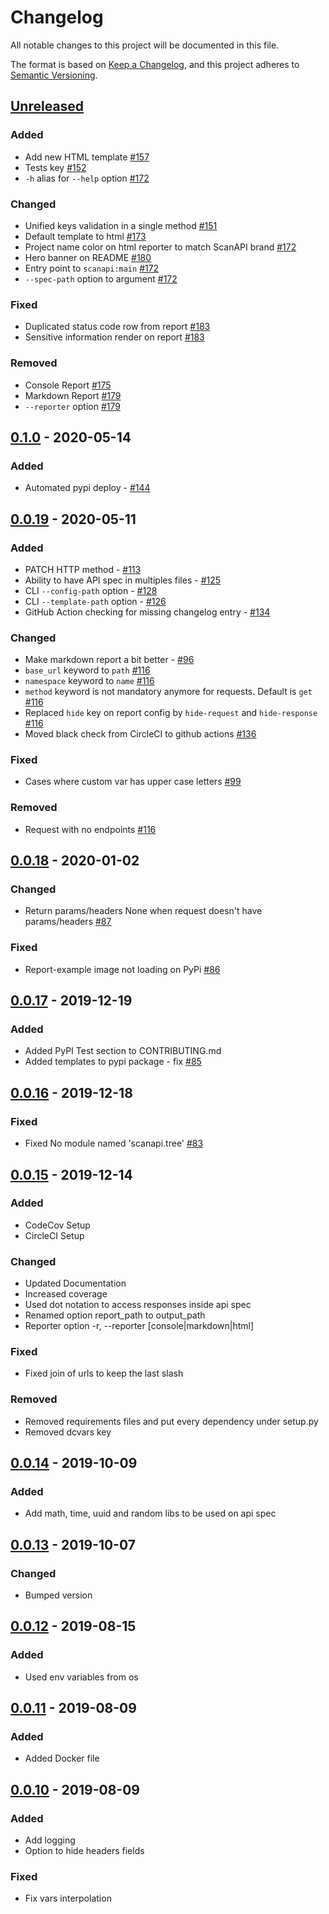 # Changelog

All notable changes to this project will be documented in this file.

The format is based on [Keep a Changelog](https://keepachangelog.com/en/1.0.0/),
and this project adheres to [Semantic Versioning](https://semver.org/spec/v2.0.0.html).

## [Unreleased]
### Added
- Add new HTML template [#157](https://github.com/scanapi/scanapi/pull/157)
- Tests key [#152](https://github.com/scanapi/scanapi/pull/152)
- `-h` alias for `--help` option [#172](https://github.com/scanapi/scanapi/pull/172)

### Changed
- Unified keys validation in a single method [#151](https://github.com/scanapi/scanapi/pull/151)
- Default template to html [#173](https://github.com/scanapi/scanapi/pull/173)
- Project name color on html reporter to match ScanAPI brand [#172](https://github.com/scanapi/scanapi/pull/172)
- Hero banner on README [#180](https://github.com/scanapi/scanapi/pull/180)
- Entry point to `scanapi:main` [#172](https://github.com/scanapi/scanapi/pull/172)
- `--spec-path` option to argument [#172](https://github.com/scanapi/scanapi/pull/172)

### Fixed
- Duplicated status code row from report [#183](https://github.com/scanapi/scanapi/pull/183)
- Sensitive information render on report [#183](https://github.com/scanapi/scanapi/pull/183)

### Removed
- Console Report [#175](https://github.com/scanapi/scanapi/pull/175)
- Markdown Report [#179](https://github.com/scanapi/scanapi/pull/179)
- `--reporter` option [#179](https://github.com/scanapi/scanapi/pull/179)

## [0.1.0] - 2020-05-14
### Added
- Automated pypi deploy - [#144](https://github.com/scanapi/scanapi/pull/144)

## [0.0.19] - 2020-05-11
### Added
- PATCH HTTP method - [#113](https://github.com/scanapi/scanapi/pull/113)
- Ability to have API spec in multiples files - [#125](https://github.com/scanapi/scanapi/pull/125)
- CLI `--config-path` option - [#128](https://github.com/scanapi/scanapi/pull/128)
- CLI `--template-path` option - [#126](https://github.com/scanapi/scanapi/pull/126)
- GitHub Action checking for missing changelog entry - [#134](https://github.com/scanapi/scanapi/pull/134)

### Changed
- Make markdown report a bit better - [#96](https://github.com/scanapi/scanapi/pull/96)
- `base_url` keyword to `path` [#116](https://github.com/scanapi/scanapi/pull/116)
- `namespace` keyword to `name` [#116](https://github.com/scanapi/scanapi/pull/116)
- `method` keyword is not mandatory anymore for requests. Default is `get` [#116](https://github.com/scanapi/scanapi/pull/116)
- Replaced `hide` key on report config by `hide-request` and `hide-response` [#116](https://github.com/scanapi/scanapi/pull/116)
- Moved black check from CircleCI to github actions [#136](https://github.com/scanapi/scanapi/pull/136)

### Fixed
- Cases where custom var has upper case letters [#99](https://github.com/scanapi/scanapi/pull/99)

### Removed
- Request with no endpoints [#116](https://github.com/scanapi/scanapi/pull/116)

## [0.0.18] - 2020-01-02
### Changed
- Return params/headers None when request doesn't have params/headers [#87](https://github.com/scanapi/scanapi/pull/87)

### Fixed
- Report-example image not loading on PyPi [#86](https://github.com/scanapi/scanapi/pull/86)

## [0.0.17] - 2019-12-19
### Added
- Added PyPI Test section to CONTRIBUTING.md
- Added templates to pypi package - fix [#85](https://github.com/scanapi/scanapi/pull/85)

## [0.0.16] - 2019-12-18
### Fixed
- Fixed No module named 'scanapi.tree' [#83](https://github.com/scanapi/scanapi/pull/83)

## [0.0.15] - 2019-12-14
### Added
- CodeCov Setup
- CircleCI Setup

### Changed
- Updated Documentation
- Increased coverage
- Used dot notation to access responses inside api spec
- Renamed option report_path to output_path
- Reporter option -r, --reporter [console|markdown|html]

### Fixed
- Fixed join of urls to keep the last slash

### Removed
- Removed requirements files and put every dependency under setup.py
- Removed dcvars key

## [0.0.14] - 2019-10-09
### Added
- Add math, time, uuid and random libs to be used on api spec

## [0.0.13] - 2019-10-07
### Changed
- Bumped version

## [0.0.12] - 2019-08-15
### Added
- Used env variables from os

## [0.0.11] - 2019-08-09
### Added
- Added Docker file

## [0.0.10] - 2019-08-09
### Added
- Add logging
- Option to hide headers fields

### Fixed
- Fix vars interpolation

[Unreleased]: https://github.com/camilamaia/scanapi/compare/v0.1.0...HEAD
[0.1.0]: https://github.com/camilamaia/scanapi/compare/v0.0.19...v0.1.0
[0.0.19]: https://github.com/camilamaia/scanapi/compare/v0.0.18...v0.0.19
[0.0.18]: https://github.com/camilamaia/scanapi/compare/v0.0.17...v0.0.18
[0.0.17]: https://github.com/camilamaia/scanapi/compare/v0.0.16...v0.0.17
[0.0.16]: https://github.com/camilamaia/scanapi/compare/v0.0.15...v0.0.16
[0.0.15]: https://github.com/camilamaia/scanapi/compare/v0.0.14...v0.0.15
[0.0.14]: https://github.com/camilamaia/scanapi/compare/v0.0.13...v0.0.14
[0.0.13]: https://github.com/camilamaia/scanapi/compare/v0.0.12...v0.0.13
[0.0.12]: https://github.com/camilamaia/scanapi/compare/v0.0.11...v0.0.12
[0.0.11]: https://github.com/camilamaia/scanapi/compare/v0.0.10...v0.0.11
[0.0.10]: https://github.com/camilamaia/scanapi/releases/tag/v0.0.10
